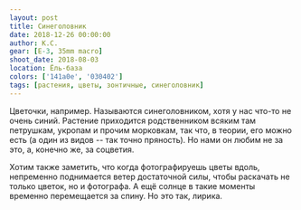 ```yaml
---
layout: post
title: Синеголовник
date: 2018-12-26 00:00:00
author: К.С.
gear: [E-3, 35mm macro]
shoot_date: 2018-08-03
location: Ёль-база
colors: ['141a0e', '030402']
tags: [растения, цветы, зонтичные, синеголовник]
---
```

Цветочки, например. Называются синеголовником, хотя у нас что-то не очень синий. Растение приходится родственником всяким там петрушкам, укропам и прочим морковкам, так что, в теории, его можно есть (а один из видов -- так точно пряность). Но нами он любим не за это, а, конечно же, за соцветия.

Хотим также заметить, что когда фотографируешь цветы вдоль, непременно поднимается ветер достаточной силы, чтобы раскачать не только цветок, но и фотографа. А ещё солнце в такие моменты временно перемещается за спину. Но это так, лирика.
